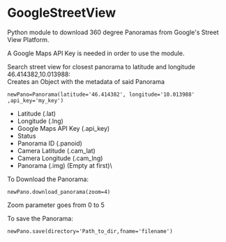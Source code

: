 # GoogleStreetView

Python module to download 360 degree Panoramas from Google's Street View Platform.

A Google Maps API Key is needed in order to use the module.


Search street view for closest panorama to latitude and longitude 46.414382,10.013988: \
Creates an Object with the metadata of said Panorama


`` newPano=Panorama(latitude='46.414382', longitude='10.013988' ,api_key='my_key') ``

- Latitude (.lat)
- Longitude (.lng)
- Google Maps API Key (.api_key)
- Status
- Panorama ID (.panoid)
- Camera Latitude (.cam_lat)
- Camera Longitude (.cam_lng)
- Panorama (.img) (Empty at first)\


To Download the Panorama:

`` newPano.download_panorama(zoom=4) ``

Zoom parameter goes from 0 to 5

To save the Panorama:

`` newPano.save(directory='Path_to_dir,fname='filename') ``
